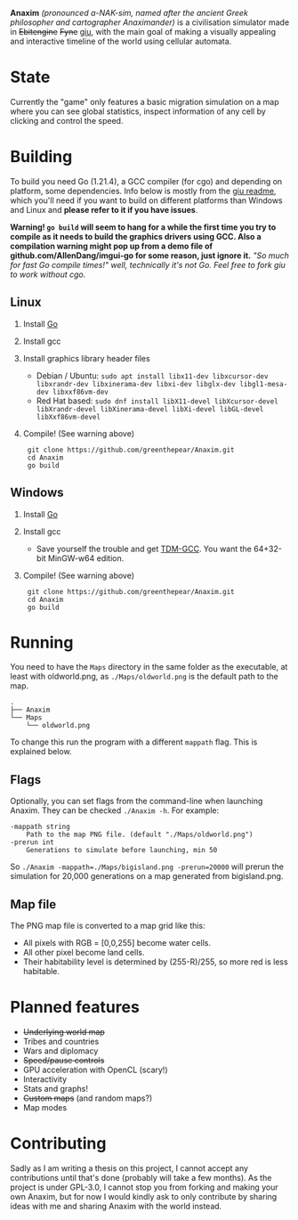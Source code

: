 **Anaxim** *(pronounced *a-NAK-sim*, named after the ancient Greek philosopher and cartographer Anaximander)* is a civilisation simulator made in ~~Ebitengine~~ ~~Fyne~~ [giu](https://github.com/AllenDang/giu), with the main goal of making a visually appealing and interactive timeline of the world using cellular automata.

# State
Currently the "game" only features a basic migration simulation on a map where you can see global statistics, inspect information of any cell by clicking and control the speed.

# Building
To build you need Go (1.21.4), a GCC compiler (for cgo) and depending on platform, some dependencies. Info below is mostly from the [giu readme](https://github.com/AllenDang/giu#install), which you'll need if you want to build on different platforms than Windows and Linux and **please refer to it if you have issues**.

**Warning! `go build` will seem to hang for a while the first time you try to compile as it needs to build the graphics drivers using GCC. Also a compilation warning might pop up from a demo file of github.com/AllenDang/imgui-go for some reason, just ignore it.** *"So much for fast Go compile times!" well, technically it's not Go. Feel free to fork giu to work without cgo.*

## Linux

1. Install [Go](https://go.dev/doc/install)
2. Install gcc
3. Install graphics library header files 
    - Debian / Ubuntu: `sudo apt install libx11-dev libxcursor-dev libxrandr-dev libxinerama-dev libxi-dev libglx-dev libgl1-mesa-dev libxxf86vm-dev`
    - Red Hat based: `sudo dnf install libX11-devel libXcursor-devel libXrandr-devel libXinerama-devel libXi-devel libGL-devel libXxf86vm-devel`
4. Compile! (See warning above)

        git clone https://github.com/greenthepear/Anaxim.git
        cd Anaxim
        go build

## Windows

1. Install [Go](https://go.dev/doc/install)
2. Install gcc
    - Save yourself the trouble and get [TDM-GCC](https://jmeubank.github.io/tdm-gcc/download/). You want the 64+32-bit MinGW-w64 edition.
4. Compile! (See warning above)

        git clone https://github.com/greenthepear/Anaxim.git
        cd Anaxim
        go build
          

# Running

You need to have the `Maps` directory in the same folder as the executable, at least with oldworld.png, as `./Maps/oldworld.png` is the default path to the map.

    .
    ├── Anaxim
    └── Maps
        └── oldworld.png

To change this run the program with a different `mappath` flag. This is explained below.

## Flags

Optionally, you can set flags from the command-line when launching Anaxim. They can be checked `./Anaxim -h`. For example:

    -mappath string
        Path to the map PNG file. (default "./Maps/oldworld.png")
    -prerun int
        Generations to simulate before launching, min 50

So `./Anaxim -mappath=./Maps/bigisland.png -prerun=20000` will prerun the simulation for 20,000 generations on a map generated from bigisland.png.

## Map file

The PNG map file is converted to a map grid like this:
- All pixels with RGB = [0,0,255] become water cells.
- All other pixel become land cells.
- Their habitability level is determined by (255-R)/255, so more red is less habitable.

# Planned features
- ~~Underlying world map~~
- Tribes and countries
- Wars and diplomacy
- ~~Speed/pause controls~~
- GPU acceleration with OpenCL (scary!)
- Interactivity
- Stats and graphs!
- ~~Custom maps~~ (and random maps?)
- Map modes

# Contributing
Sadly as I am writing a thesis on this project, I cannot accept any contributions until that's done (probably will take a few months). As the project is under GPL-3.0, I cannot stop you from forking and making your own Anaxim, but for now I would kindly ask to only contribute by sharing ideas with me and sharing Anaxim with the world instead. 
